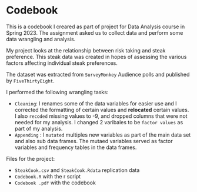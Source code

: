 # Codebook

This is a codebook I creared as part of project for Data Analysis course in Spring 2023. The assignment asked us to collect data and perform some data wrangling and analysis.

My project looks at the relationship between risk taking and steak preference. This steak data was created in hopes of assessing the various factors affecting individual steak preferences. 

The dataset was extracted from `SurveyMonkey` Audience polls and published by `FiveThirtyEight`.

I performed the following wrangling tasks:
 - `Cleaning`: I renames some of the data variables for easier use and I corrected the formatting of certain values and **relocated** certain values. I also `recoded` missing values to -9, and dropped columns that were not needed for my analysis. I changed 2 varibales to be `factor values` as part of my analysis. 
- `Appending` : I `mutated` multiples new variables as part of the main data set and also sub data frames. The mutaed variables served as factor variables and frequency tables in the data frames. 

Files for the project: 
- `SteakCook.csv` and `SteakCook.Rdata` replication data
- `Codebook.R` with the r script
- `Codebook .pdf` with the codebook
